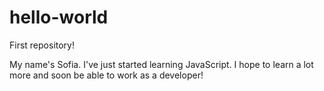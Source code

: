 # hello-world
First repository!

My name's Sofia. I've just started learning JavaScript. 
I hope to learn a lot more and soon be able to work as a developer!
